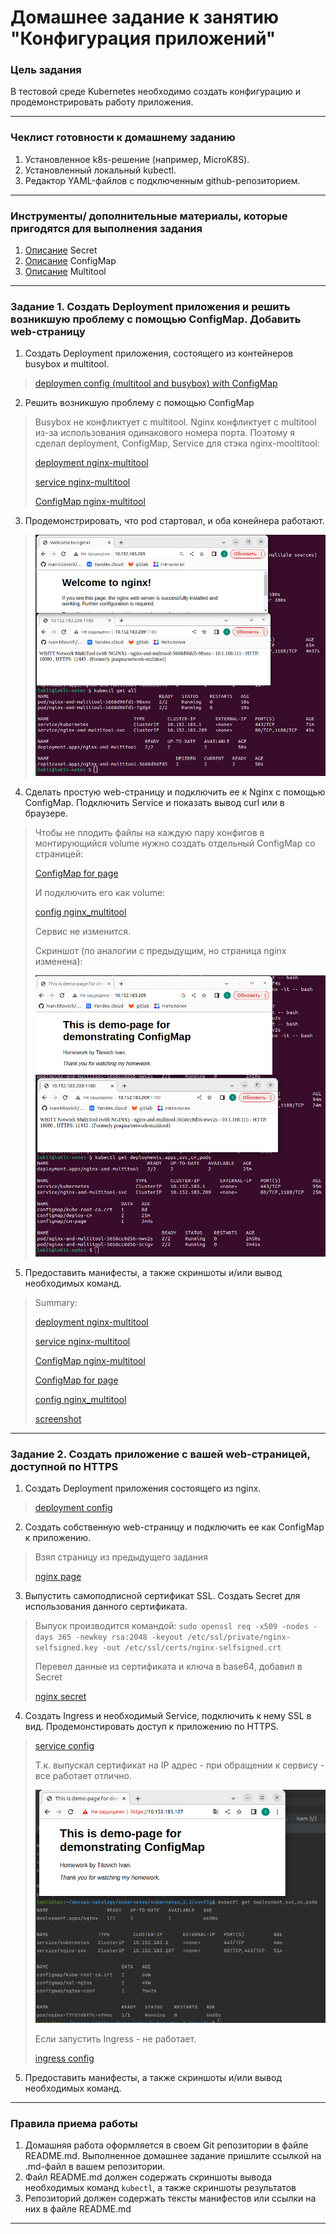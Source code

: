 # Домашнее задание к занятию "Конфигурация приложений"

### Цель задания

В тестовой среде Kubernetes необходимо создать конфигурацию и продемонстрировать работу приложения.

------

### Чеклист готовности к домашнему заданию

1. Установленное k8s-решение (например, MicroK8S).
2. Установленный локальный kubectl.
3. Редактор YAML-файлов с подключенным github-репозиторием.

------

### Инструменты/ дополнительные материалы, которые пригодятся для выполнения задания

1. [Описание](https://kubernetes.io/docs/concepts/configuration/secret/) Secret
2. [Описание](https://kubernetes.io/docs/concepts/configuration/configmap/) ConfigMap
3. [Описание](https://github.com/wbitt/Network-MultiTool) Multitool

------

### Задание 1. Создать Deployment приложения и решить возникшую проблему с помощью ConfigMap. Добавить web-страницу

1. Создать Deployment приложения, состоящего из контейнеров busybox и multitool.

> 
> [deploymen config (multitool and busybox) with ConfigMap](config/2-3-1-deploy.yaml)
>
> 
2. Решить возникшую проблему с помощью ConfigMap
>Busybox не конфликтует с multitool. Nginx конфликтует с multitool из-за использования одинакового номера порта. Поэтому я сделал deployment, ConfigMap, Service для стэка nginx-mooltitool: 
> 
> [deployment nginx-multitool](config/2-3-1-nginx_multitool.yaml)
> 
> [service nginx-multitool](config/2-3-1-nginx_multitool_svc.yaml)
> 
> [ConfigMap nginx-multitool](config/2-3-1-cm.yaml)
> 
> 

3. Продемонстрировать, что pod стартовал, и оба конейнера работают.
> ![screenshot работающего стэка](src/2-3-1-2-screenshot.png)
> 
4. Сделать простую web-страницу и подключить ее к Nginx с помощью ConfigMap. Подключить Service и показать вывод curl или в браузере.
>  Чтобы не плодить файлы на каждую пару конфигов в монтирующийся volume нужно создать отдельный ConfigMap со страницей: 
> 
> [ConfigMap for page](config/2-3-1-cm_page.yaml)
> 
> И подключить его как volume: 
> 
> [config nginx_multitool](config/2-3-1-nginx_multitool.yaml)
> 
> Сервис не изменится. 
> 
> Скриншот (по аналогии с предыдущим, но страница nginx изменена): 
> 
> ![screenshot](src/2-3-1-4-page_by_volume.png)
> 

5. Предоставить манифесты, а также скриншоты и/или вывод необходимых команд.
>Summary: 
> 
> 
> [deployment nginx-multitool](config/2-3-1-nginx_multitool.yaml)
> 
> [service nginx-multitool](config/2-3-1-nginx_multitool_svc.yaml)
> 
> [ConfigMap nginx-multitool](config/2-3-1-cm.yaml)
> 
> [ConfigMap for page](config/2-3-1-cm_page.yaml)
> 
> [config nginx_multitool](config/2-3-1-nginx_multitool.yaml)
> 
> [screenshot](src/2-3-1-4-page_by_volume.png)

------

### Задание 2. Создать приложение с вашей web-страницей, доступной по HTTPS 

1. Создать Deployment приложения состоящего из nginx.
> [deployment config ](config/2-3-2-nginx.yaml)
2. Создать собственную web-страницу и подключить ее как ConfigMap к приложению.
>Взял страницу из предыдущего задания
> 
>[nginx page](config/2-3-2-cm-nginx-page.yaml) 
3. Выпустить самоподписной сертификат SSL. Создать Secret для использования данного сертификата.
> Выпуск производится командой: `sudo openssl req -x509 -nodes -days 365 -newkey rsa:2048 -keyout /etc/ssl/private/nginx-selfsigned.key -out /etc/ssl/certs/nginx-selfsigned.crt`
>
>Перевел данные из сертификата и ключа в base64, добавил в Secret
> 
> [nginx secret](config/2-3-2-nginx-secrets.yaml) 
> 
> 
4. Создать Ingress и необходимый Service, подключить к нему SSL в вид. Продемонстировать доступ к приложению по HTTPS.
> [service config](config/2-3-2-nginx_svc.yaml)
>
> Т.к. выпускал сертификат на IP адрес - при обращении к сервису - все работает отлично. 
> 
> ![service screenshot](src/2-3-2-5-screenshot.png)
> 
> Если запустить Ingress  - не работает.
> 
> [ingress config](config/2-3-2-ingress-nginx.yaml)

5. Предоставить манифесты, а также скриншоты и/или вывод необходимых команд.

------

### Правила приема работы

1. Домашняя работа оформляется в своем Git репозитории в файле README.md. Выполненное домашнее задание пришлите ссылкой на .md-файл в вашем репозитории.
2. Файл README.md должен содержать скриншоты вывода необходимых команд `kubectl`, а также скриншоты результатов
3. Репозиторий должен содержать тексты манифестов или ссылки на них в файле README.md

------